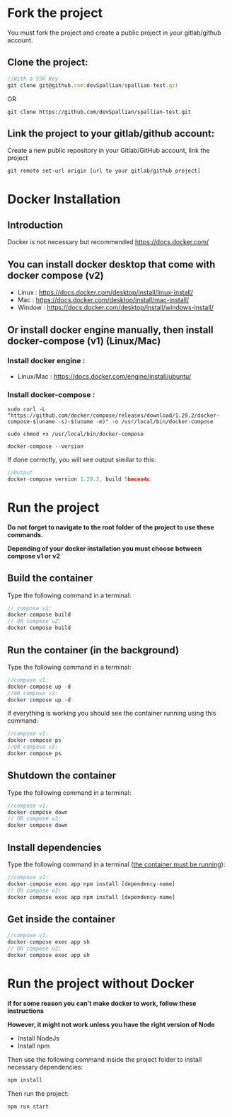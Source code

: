 # Fork the project

You must fork the project and create a public project in your gitlab/github account.

## Clone the project:

```js
//With a SSH Key
git clone git@github.com:devSpallian/spallian-test.git
```
OR
```
git clone https://github.com/devSpallian/spallian-test.git
```

## Link the project to your gitlab/github account:
Create a new public repository in your Gitlab/GitHub account, link the project

```
git remote set-url origin [url to your gitlab/github project]
```

# Docker Installation

## Introduction

Docker is not necessary but recommended
https://docs.docker.com/

## You can install docker desktop that come with docker compose (v2)  
- Linux : https://docs.docker.com/desktop/install/linux-install/
- Mac : https://docs.docker.com/desktop/install/mac-install/
- Window : https://docs.docker.com/desktop/install/windows-install/

## **Or** install docker engine manually, then install docker-compose (v1) (Linux/Mac)

### Install docker engine :

- Linux/Mac : https://docs.docker.com/engine/install/ubuntu/

### Install docker-compose :
```
sudo curl -L "https://github.com/docker/compose/releases/download/1.29.2/docker-compose-$(uname -s)-$(uname -m)" -o /usr/local/bin/docker-compose
```

```
sudo chmod +x /usr/local/bin/docker-compose
```

```
docker-compose --version
```

If done correctly, you will see output similar to this:
```js
//Output
docker-compose version 1.29.2, build 5becea4c
```

# Run the project

**Do not forget to navigate to the root folder of the project to use these commands.**


**Depending of your docker installation you must choose between compose v1 or v2** 

## Build the container

Type the following command in a terminal:

```js
// compose v1:
docker-compose build
// OR compose v2:
docker compose build
```


## <a name="title_run_container"></a>Run the container (in the background)

Type the following command in a terminal:


```js
//compose v1:
docker-compose up -d
//OR compose v2:  
docker compose up -d
```
If everything is working you should see the container running using this command:

```js
//compose v1:
docker-compose ps
//OR compose v2:  
docker compose ps
```

## Shutdown the container

Type the following command in a terminal:

```js
//compose v1:
docker-compose down
// OR compose v2:  
docker compose down
```


## Install dependencies

Type the following command in a terminal ([the container must be running](#title_run_container)):

```js
//compose v1:
docker-compose exec app npm install [dependency-name]
// OR compose v2:
docker compose exec app npm install [dependency-name]
```
## Get inside the container

```js
//compose v1:
docker-compose exec app sh
// OR compose v2:
docker compose exec app sh
```

# Run the project without Docker

**if for some reason you can't make docker to work, follow these instructions**

**However, it might not work unless you have the right version of Node**

* Install NodeJs
* Install npm

Then use the following command inside the project folder to install necessary dependencies:

```js
npm install
```
Then run the project:

```js
npm run start
```

